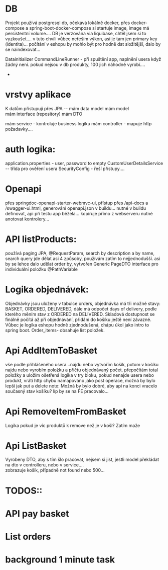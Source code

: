 # DB
Projekt používá postgresql db, očekává lokálně docker, přes docker-compose a spring-boot-docker-compose si startuje image, image má persistentní volume....
DB je verzována via liquibase, chtěl jsem si to vyzkoušet....
v tuto chvíli vůbec neřeším výkon, asi je tam jen primary key (identita)... počítání v eshopu by mohlo být pro hodně dat složitější, dalo by se naindexovat...

Datainitializer
CommandLineRunner - při spuštění app, naplnění usera když žádný není.
pokud nejsou v db produkty, 100 jich náhodně vyrobí....

-

# vrstvy aplikace
K datům přistupuji přes JPA -- mám data model
    mám model    
    mám interface (repository)
    mám DTO

mám service - kontroluje business logiku
mám controller - mapuje http požadavky....

# auth logika: 
application.properties - user, password to empty
CustomUserDetailsService -- třída pro ověření usera 
SecurityConfig - řeší přístupy....

# Openapi
přes springdoc-openapi-starter-webmvc-ui, přístup přes /api-docs a /swagger-ui.html, generování openapi.json v buildu... 
nutné v buildu definovat, api při testu app běžela... kopíruje přímo z webserveru
nutné anotovat kontrolery... 

# API listProducts: 
používá paging JPA, @RequestParam, search by description a by name, search query jde dělat asi 4 způsoby, používám zatím to nejjednodušší.
asi by se lehce dalo udělat order by, vytvořen Generic PageDTO interface
pro individuální položku @PathVariable

# Logika objednávek:
Objednávky jsou uloženy v tabulce orders, objednávka má tři možné stavy: BASKET, ORDERED, DELIVERED, dále má odpočet days of delivery, podle kterého měním stav z ORDERED na DELIVERED.
Skladová dostupnost se finálně počítá až při objednávání, přidání do košíku ještě není závazné. Vůbec je logika eshopu hodně zjednodušená, chápu úkol jako intro to spring boot.
Order_items- obsahuje list položek.

# Api AddItemToBasket
vše podle přihlášeného usera...najdu nebo vytvořím košík, potom v košíku najdu nebo vyrobím položku a přičtu objednávaný počet. přepočítám total položky a uložím
ošetřená logika v try bloku, pokud nenajde usera nebo produkt, vrátí http chybu
namapováno jako post operace, možná by bylo lepší jak put a delete
note: Možná by bylo dobré, aby api na konci vracelo současný stav košíku? líp by se na FE pracovalo...

# Api RemoveItemFromBasket
Logika pokud je víc produktů k remove než je v koši? Zatím maže

# Api ListBasket
Vyrobeny DTO, aby s tím šlo pracovat, nejsem si jist, jestli model překládat na dto v controlleru, nebo v service....  
zobrazuje košík, případně not found nebo 500...

# TODOS::


# API pay basket

# List orders

# background 1 minute task

